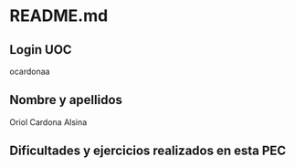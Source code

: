 # README.md
## Login UOC
ocardonaa

## Nombre y apellidos
Oriol Cardona Alsina

## Dificultades y ejercicios realizados en esta PEC